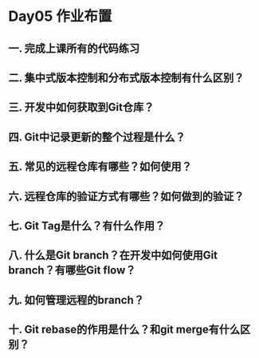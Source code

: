 # Day05 作业布置

## 一. 完成上课所有的代码练习





## 二. 集中式版本控制和分布式版本控制有什么区别？





## 三. 开发中如何获取到Git仓库？





## 四. Git中记录更新的整个过程是什么？





## 五. 常见的远程仓库有哪些？如何使用？





## 六. 远程仓库的验证方式有哪些？如何做到的验证？





## 七. Git Tag是什么？有什么作用？





## 八. 什么是Git branch？在开发中如何使用Git branch？有哪些Git flow？





## 九. 如何管理远程的branch？





## 十. Git rebase的作用是什么？和git merge有什么区别？

















































